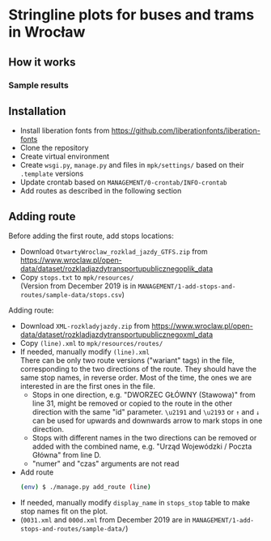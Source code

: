 # Stringline plots for buses and trams in Wrocław



## How it works

### Sample results


## Installation

 * Install liberation fonts from <https://github.com/liberationfonts/liberation-fonts>
 * Clone the repository
 * Create virtual environment
 * Create `wsgi.py`, `manage.py` and files in `mpk/settings/` based on their `.template` versions
 * Update crontab based on `MANAGEMENT/0-crontab/INFO-crontab`
 * Add routes as described in the following section


## Adding route

Before adding the first route, add stops locations:
 * Download `OtwartyWroclaw_rozklad_jazdy_GTFS.zip` from <https://www.wroclaw.pl/open-data/dataset/rozkladjazdytransportupublicznegoplik_data>
 * Copy `stops.txt` to `mpk/resources/` <br/>
   (Version from December 2019 is in `MANAGEMENT/1-add-stops-and-routes/sample-data/stops.csv`)

Adding route:
 * Download `XML-rozkladyjazdy.zip` from <https://www.wroclaw.pl/open-data/dataset/rozkladjazdytransportupublicznegoxml_data>
 * Copy `(line).xml` to `mpk/resources/routes/` <br/>
 * If needed, manually modify `(line).xml` <br/>
   There can be only two route versions ("wariant" tags) in the file, corresponding to the two directions of the route. They should have the same stop names, in reverse order. Most of the time, the ones we are interested in are the first ones in the file. 
    * Stops in one direction, e.g. "DWORZEC GŁÓWNY (Stawowa)" from line 31, might be removed or copied to the route in the other direction with the same "id" parameter. `\u2191` and `\u2193` or `↑` and `↓` can be used for upwards and downwards arrow to mark stops in one direction. 
    * Stops with different names in the two directions can be removed or added with the combined name, e.g. "Urząd Wojewódzki / Poczta Główna" from line D.
    * "numer" and "czas" arguments are not read
 * Add route
   ```bash
   (env) $ ./manage.py add_route (line)
   ```
 * If needed, manually modify `display_name` in `stops_stop` table to make stop names fit on the plot.
 * (`0031.xml` and `000d.xml` from December 2019 are in `MANAGEMENT/1-add-stops-and-routes/sample-data/`)

